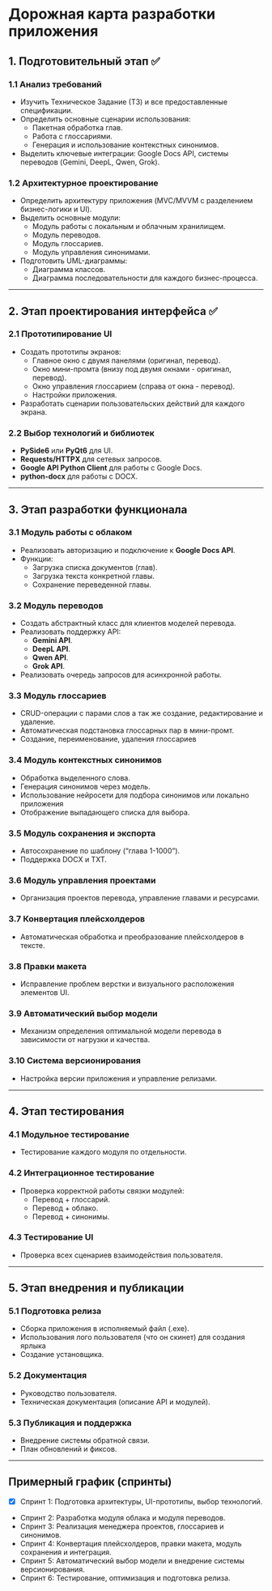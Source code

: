 
# Дорожная карта разработки приложения

## 1. Подготовительный этап ✅

### 1.1 Анализ требований
- Изучить Техническое Задание (ТЗ) и все предоставленные спецификации.
- Определить основные сценарии использования:
  - Пакетная обработка глав.
  - Работа с глоссариями.
  - Генерация и использование контекстных синонимов.
- Выделить ключевые интеграции: Google Docs API, системы переводов (Gemini, DeepL, Qwen, Grok).

### 1.2 Архитектурное проектирование
- Определить архитектуру приложения (MVC/MVVM с разделением бизнес-логики и UI).
- Выделить основные модули:
  - Модуль работы с локальным и облачным хранилищем.
  - Модуль переводов.
  - Модуль глоссариев.
  - Модуль управления синонимами.
- Подготовить UML-диаграммы:
  - Диаграмма классов.
  - Диаграмма последовательности для каждого бизнес-процесса.

--- 

## 2. Этап проектирования интерфейса ✅

### 2.1 Прототипирование UI
- Создать прототипы экранов:
  - Главное окно с двумя панелями (оригинал, перевод).
  - Окно мини-промта (внизу под двумя окнами - оригинал, перевод).
  - Окно управления глоссарием (справа от окна - перевод).
  - Настройки приложения.
- Разработать сценарии пользовательских действий для каждого экрана.

### 2.2 Выбор технологий и библиотек
- **PySide6** или **PyQt6** для UI.
- **Requests/HTTPX** для сетевых запросов.
- **Google API Python Client** для работы с Google Docs.
- **python-docx** для работы с DOCX.

---

## 3. Этап разработки функционала

### 3.1 Модуль работы с облаком
- Реализовать авторизацию и подключение к **Google Docs API**.
- Функции:
  - Загрузка списка документов (глав).
  - Загрузка текста конкретной главы.
  - Сохранение переведенной главы.

### 3.2 Модуль переводов
- Создать абстрактный класс для клиентов моделей перевода.
- Реализовать поддержку API:
  - **Gemini API**.
  - **DeepL API**.
  - **Qwen API**.
  - **Grok API**.
- Реализовать очередь запросов для асинхронной работы.

### 3.3 Модуль глоссариев
- CRUD-операции с парами слов а так же создание, редактирование и удаление.
- Автоматическая подстановка глоссарных пар в мини-промт.
- Создание, переименование, удаления глоссариев

### 3.4 Модуль контекстных синонимов
- Обработка выделенного слова.
- Генерация синонимов через модель.
- Использование нейросети для подбора синонимов или локально приложения
- Отображение выпадающего списка для выбора.

### 3.5 Модуль сохранения и экспорта
- Автосохранение по шаблону (“глава 1-1000”).
- Поддержка DOCX и TXT.

### 3.6 Модуль управления проектами
- Организация проектов перевода, управление главами и ресурсами.

### 3.7 Конвертация плейсхолдеров
- Автоматическая обработка и преобразование плейсхолдеров в тексте.

### 3.8 Правки макета
- Исправление проблем верстки и визуального расположения элементов UI.

### 3.9 Автоматический выбор модели
- Механизм определения оптимальной модели перевода в зависимости от нагрузки и качества.

### 3.10 Система версионирования
- Настройка версии приложения и управление релизами.

---

## 4. Этап тестирования

### 4.1 Модульное тестирование
- Тестирование каждого модуля по отдельности.

### 4.2 Интеграционное тестирование
- Проверка корректной работы связки модулей:
  - Перевод + глоссарий.
  - Перевод + облако.
  - Перевод + синонимы.

### 4.3 Тестирование UI
- Проверка всех сценариев взаимодействия пользователя.

---

## 5. Этап внедрения и публикации

### 5.1 Подготовка релиза
- Сборка приложения в исполняемый файл (.exe).
- Использования лого пользователя (что он скинет) для создания ярлыка
- Создание установщика.

### 5.2 Документация
- Руководство пользователя.
- Техническая документация (описание API и модулей).

### 5.3 Публикация и поддержка
- Внедрение системы обратной связи.
- План обновлений и фиксов.

---

## Примерный график (спринты)
- [x] Спринт 1: Подготовка архитектуры, UI-прототипы, выбор технологий.
- Спринт 2: Разработка модуля облака и модуля переводов.
- Спринт 3: Реализация менеджера проектов, глоссариев и синонимов.
- Спринт 4: Конвертация плейсхолдеров, правки макета, модуль сохранения и интеграция.
- Спринт 5: Автоматический выбор модели и внедрение системы версионирования.
- Спринт 6: Тестирование, оптимизация и подготовка релиза.
